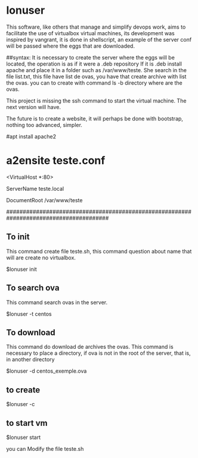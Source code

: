 # lonuser

This software, like others that manage and simplify devops work, aims to facilitate the use of virtualbox virtual machines, 
its development was inspired by vangrant, it is done in shellscript, an example of the server conf will be passed where 
the eggs that are downloaded.

##syntax:
It is necessary to create the server where the eggs will be located, the operation is as if it were a .deb repository
If it is .deb install apache and place it in a folder such as /var/www/teste.  She search in the file list.txt, this 
file have list de ovas, you have that create archive with list the ovas. you can to create with command ls -b directory 
where are the ovas.

This project is missing the ssh command to start the virtual machine. The next version will have.


The future is to create a website, it will perhaps be done with bootstrap, nothing too advanced, simpler.

#apt install apache2

# a2ensite teste.conf

<VirtualHost *:80>

ServerName teste.local

DocumentRoot /var/www/teste


</VirtualHost>
#######################################################################################


## To init
This command create file teste.sh, this command question about name that will are create no virtualbox.

$lonuser init

## To search ova
This command search ovas in the server.

$lonuser -t centos

## To download
This command do download de archives the ovas. This command is necessary to place a directory, if ova is not in 
the root of the server, that is, in another directory

$lonuser -d centos_exemple.ova

## to create

$lonuser -c

## to start vm

$lonuser start

you can Modify the file teste.sh





